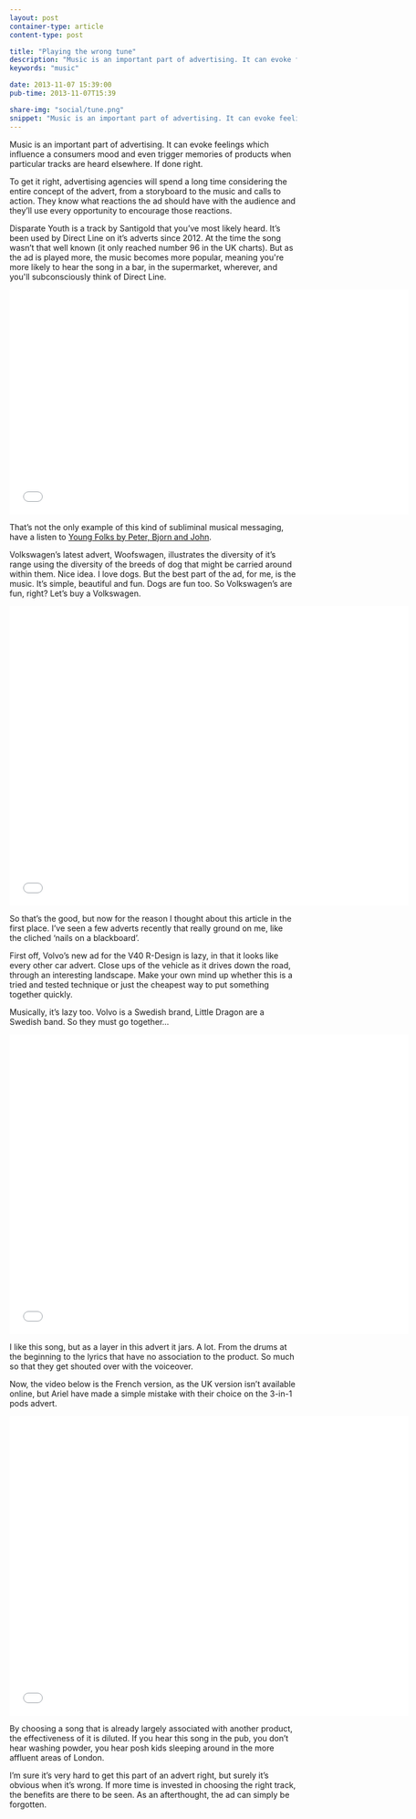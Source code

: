 ```yaml
---
layout: post
container-type: article
content-type: post

title: "Playing the wrong tune"
description: "Music is an important part of advertising. It can evoke feelings which influence a consumers mood and even trigger memories of products when particular tracks are heard elsewhere. If done right."
keywords: "music"

date: 2013-11-07 15:39:00
pub-time: 2013-11-07T15:39

share-img: "social/tune.png"
snippet: "Music is an important part of advertising. It can evoke feelings which influence a consumers mood."
---
```


Music is an important part of advertising. It can evoke feelings which influence a consumers mood and even trigger memories of products when particular tracks are heard elsewhere. If done right.

To get it right, advertising agencies will spend a long time considering the entire concept of the advert, from a storyboard to the music and calls to action. They know what reactions the ad should have with the audience and they&rsquo;ll use every opportunity to encourage those reactions.

Disparate Youth is a track by Santigold that you&rsquo;ve most likely heard. It&rsquo;s been used by Direct Line on it&rsquo;s adverts since 2012. At the time the song wasn&rsquo;t that well known (it only reached number 96 in the UK charts). But as the ad is played more, the music becomes more popular, meaning you're more likely to hear the song in a bar, in the supermarket, wherever, and you'll subconsciously think of Direct Line.

<div class="media__video">
	<iframe width="700" height="394" src="//www.youtube.com/embed/-N33AjS5dvs?rel=0" frameborder="0" allowfullscreen></iframe>
</div>

That&rsquo;s not the only example of this kind of subliminal musical messaging, have a listen to [Young Folks by Peter, Bjorn and John](http://www.youtube.com/watch?v=51V1VMkuyx0).

Volkswagen&rsquo;s latest advert, Woofswagen, illustrates the diversity of it&rsquo;s range using the diversity of the breeds of dog that might be carried around within them. Nice idea. I love dogs. But the best part of the ad, for me, is the music. It&rsquo;s simple, beautiful and fun. Dogs are fun too. So Volkswagen&rsquo;s are fun, right? Let&rsquo;s buy a Volkswagen.

<div class="media__video">
	<iframe width="700" height="525" src="//www.youtube.com/embed/65Rrl6Lka18?rel=0" frameborder="0" allowfullscreen></iframe>
</div>

So that&rsquo;s the good, but now for the reason I thought about this article in the first place. I&rsquo;ve seen a few adverts recently that really ground on me, like the cliched &lsquo;nails on a blackboard&rsquo;.

First off, Volvo&rsquo;s new ad for the V40 R-Design is lazy, in that it looks like every other car advert. Close ups of the vehicle as it drives down the road, through an interesting landscape. Make your own mind up whether this is a tried and tested technique or just the cheapest way to put something together quickly. 

Musically, it&rsquo;s lazy too. Volvo is a Swedish brand, Little Dragon are a Swedish band. So they must go together...

<div class="media__video">
	<iframe width="700" height="525" src="//www.youtube.com/embed/3iVns7YSNmk?rel=0" frameborder="0" allowfullscreen></iframe>
</div>

I like this song, but as a layer in this advert it jars. A lot. From the drums at the beginning to the lyrics that have no association to the product. So much so that they get shouted over with the voiceover.

Now, the video below is the French version, as the UK version isn&rsquo;t available online, but Ariel have made a simple mistake with their choice on the 3-in-1 pods advert.

<div class="media__video">
	<iframe width="700" height="525" src="//www.youtube.com/embed/a8lDmLDpfHQ?rel=0" frameborder="0" allowfullscreen></iframe>
</div>

By choosing a song that is already largely associated with another product, the effectiveness of it is diluted. If you hear this song in the pub, you don&rsquo;t hear washing powder, you hear posh kids sleeping around in the more affluent areas of London.

I&rsquo;m sure it&rsquo;s very hard to get this part of an advert right, but surely it&rsquo;s obvious when it&rsquo;s wrong. If more time is invested in choosing the right track, the benefits are there to be seen. As an afterthought, the ad can simply be forgotten.